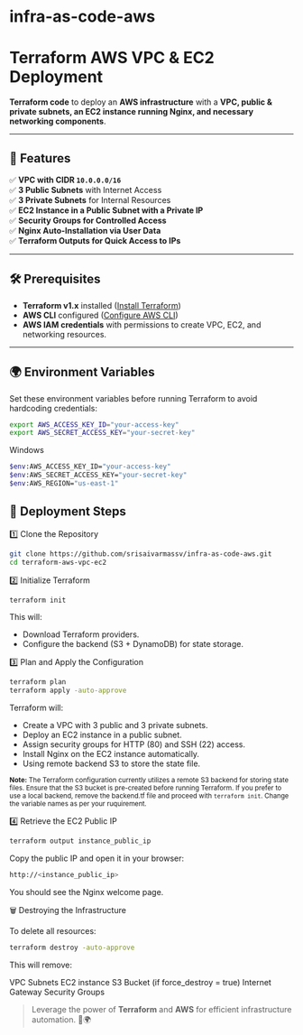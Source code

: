 # infra-as-code-aws

# **Terraform AWS VPC & EC2 Deployment**  

 **Terraform code** to deploy an **AWS infrastructure** with a **VPC, public & private subnets, an EC2 instance running Nginx, and necessary networking components**.

---

## **📌 Features**
✅ **VPC with CIDR `10.0.0.0/16`**  
✅ **3 Public Subnets** with Internet Access  
✅ **3 Private Subnets** for Internal Resources  
✅ **EC2 Instance in a Public Subnet with a Private IP**  
✅ **Security Groups for Controlled Access**  
✅ **Nginx Auto-Installation via User Data**  
✅ **Terraform Outputs for Quick Access to IPs**  


---

## **🛠 Prerequisites**
- **Terraform v1.x** installed ([Install Terraform](https://developer.hashicorp.com/terraform/downloads))
- **AWS CLI** configured ([Configure AWS CLI](https://docs.aws.amazon.com/cli/latest/userguide/cli-configure-quickstart.html))
- **AWS IAM credentials** with permissions to create VPC, EC2, and networking resources.

---

## **🌍 Environment Variables**
Set these environment variables before running Terraform to avoid hardcoding credentials:
```bash
export AWS_ACCESS_KEY_ID="your-access-key"
export AWS_SECRET_ACCESS_KEY="your-secret-key"

```

Windows
``` bash
$env:AWS_ACCESS_KEY_ID="your-access-key"
$env:AWS_SECRET_ACCESS_KEY="your-secret-key"
$env:AWS_REGION="us-east-1"
```

## **🚀 Deployment Steps**

1️⃣ Clone the Repository
``` bash
git clone https://github.com/srisaivarmassv/infra-as-code-aws.git
cd terraform-aws-vpc-ec2
```
2️⃣ Initialize Terraform
``` bash
terraform init
```
This will:
 - Download Terraform providers.
 - Configure the backend (S3 + DynamoDB) for state storage.


3️⃣ Plan and Apply the Configuration
``` bash
terraform plan
terraform apply -auto-approve
```
Terraform will:

- Create a VPC with 3 public and 3 private subnets.
- Deploy an EC2 instance in a public subnet.
- Assign security groups for HTTP (80) and SSH (22) access.
- Install Nginx on the EC2 instance automatically.
- Using remote backend S3 to store the state file.
  
<sub>**Note:** The Terraform configuration currently utilizes a remote S3 backend for storing state files. Ensure that the S3 bucket is pre-created before running Terraform. If you prefer to use a local backend, remove the backend.tf file and proceed with `terraform init`.
Change the variable names as per your ruquirement.</sub>

4️⃣ Retrieve the EC2 Public IP
``` bash
terraform output instance_public_ip
```
Copy the public IP and open it in your browser:
``` bash
http://<instance_public_ip>
```
You should see the Nginx welcome page.



🗑️ Destroying the Infrastructure

To delete all resources:

``` bash
terraform destroy -auto-approve
```

This will remove:

VPC
Subnets
EC2 instance
S3 Bucket (if force_destroy = true)
Internet Gateway
Security Groups

>  Leverage the power of **Terraform** and **AWS** for efficient infrastructure automation. 🚀🌍 
